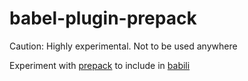 # babel-plugin-prepack

Caution: Highly experimental. Not to be used anywhere

Experiment with [prepack](https://github.com/facebook/prepack) to include in [babili](https://github.com/babel/babili)
